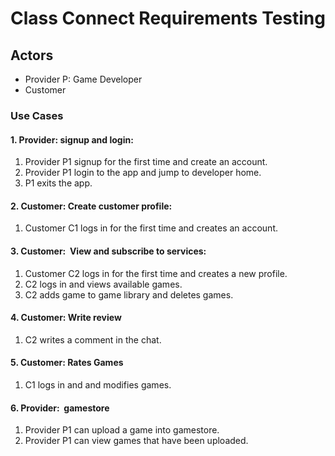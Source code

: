 # Class Connect Requirements Testing
## Actors
- Provider P: Game Developer
- Customer

### Use Cases
#### 1. Provider: signup and login:
1. Provider P1 signup for the first time and create an account. 
3. Provider P1 login to the app and jump to developer home.
2. P1 exits the app.

#### 2. Customer: Create customer profile:
1. Customer C1 logs in for the first time and creates an account.

#### 3. Customer:  View and subscribe to services:
1. Customer C2 logs in for the first time and creates a new profile.
2. C2 logs in and views available games.
3. C2 adds game to game library and deletes games.

#### 4. Customer: Write review
1. C2 writes a comment in the chat.

#### 5. Customer: Rates Games
1. C1 logs in and and modifies games.

#### 6. Provider:  gamestore
1. Provider P1 can upload a game into gamestore.
2. Provider P1 can view games that have been uploaded.
